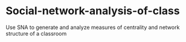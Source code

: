 # Social-network-analysis-of-class
Use SNA to generate and analyze measures of centrality and network structure of a classroom
